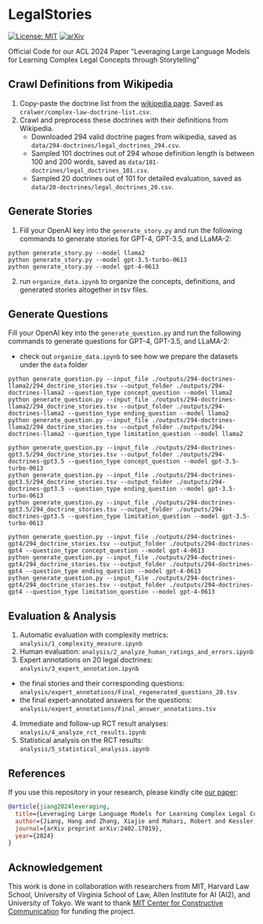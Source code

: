 # LegalStories
[![License: MIT](https://img.shields.io/badge/License-MIT-yellow.svg)](https://opensource.org/licenses/MIT)
[![arXiv](https://img.shields.io/badge/arXiv-2201.07281-b31b1b.svg)](https://arxiv.org/abs/2402.17019)

Official Code for our ACL 2024 Paper "Leveraging Large Language Models for Learning Complex Legal Concepts through Storytelling"

## Crawl Definitions from Wikipedia

1. Copy-paste the doctrine list from the [wikipedia page](https://en.wikipedia.org/wiki/Category:Legal_doctrines_and_principles). Saved as `cralwer/complex-law-doctrine-list.csv`.
2. Crawl and preprocess these doctrines with their definitions from Wikipedia.
    - Downloaded 294 valid doctrine pages from wikipedia, saved as `data/294-doctrines/legal_doctrines_294.csv`.
    - Sampled 101 doctrines out of 294 whose definition length is between 100 and 200 words, saved as `data/101-doctrines/legal_doctrines_101.csv`.
    - Sampled 20 doctrines out of 101 for detailed evaluation, saved as `data/20-doctrines/legal_doctrines_20.csv`.

## Generate Stories

1. Fill your OpenAI key into the `generate_story.py` and run the following commands to generate stories for GPT-4, GPT-3.5, and LLaMA-2:

```
python generate_story.py --model llama2
python generate_story.py --model gpt-3.5-turbo-0613
python generate_story.py --model gpt-4-0613
```
2. run `organize_data.ipynb` to organize the concepts, definitions, and generated stories altogether in tsv files.

## Generate Questions

Fill your OpenAI key into the `generate_question.py` and run the following commands to generate questions for GPT-4, GPT-3.5, and LLaMA-2:
- check out `organize_data.ipynb` to see how we prepare the datasets under the `data` folder

```
python generate_question.py --input_file ./outputs/294-doctrines-llama2/294_doctrine_stories.tsv --output_folder ./outputs/294-doctrines-llama2 --question_type concept_question --model llama2
python generate_question.py --input_file ./outputs/294-doctrines-llama2/294_doctrine_stories.tsv --output_folder ./outputs/294-doctrines-llama2 --question_type ending_question --model llama2
python generate_question.py --input_file ./outputs/294-doctrines-llama2/294_doctrine_stories.tsv --output_folder ./outputs/294-doctrines-llama2 --question_type limitation_question --model llama2

python generate_question.py --input_file ./outputs/294-doctrines-gpt3.5/294_doctrine_stories.tsv --output_folder ./outputs/294-doctrines-gpt3.5 --question_type concept_question --model gpt-3.5-turbo-0613
python generate_question.py --input_file ./outputs/294-doctrines-gpt3.5/294_doctrine_stories.tsv --output_folder ./outputs/294-doctrines-gpt3.5 --question_type ending_question --model gpt-3.5-turbo-0613
python generate_question.py --input_file ./outputs/294-doctrines-gpt3.5/294_doctrine_stories.tsv --output_folder ./outputs/294-doctrines-gpt3.5 --question_type limitation_question --model gpt-3.5-turbo-0613

python generate_question.py --input_file ./outputs/294-doctrines-gpt4/294_doctrine_stories.tsv --output_folder ./outputs/294-doctrines-gpt4 --question_type concept_question --model gpt-4-0613
python generate_question.py --input_file ./outputs/294-doctrines-gpt4/294_doctrine_stories.tsv --output_folder ./outputs/294-doctrines-gpt4 --question_type ending_question --model gpt-4-0613
python generate_question.py --input_file ./outputs/294-doctrines-gpt4/294_doctrine_stories.tsv --output_folder ./outputs/294-doctrines-gpt4 --question_type limitation_question --model gpt-4-0613
```

## Evaluation & Analysis

1. Automatic evaluation with complexity metrics: `analysis/1_complexity_measure.ipynb`
2. Human evaluation: `analysis/2_analyze_human_ratings_and_errors.ipynb`
3. Expert annotations on 20 legal doctrines: `analysis/3_expert_annotation.ipynb`
- the final stories and their corresponding questions: `analysis/expert_annotations/Final_regenerated_questions_20.tsv`
- the final expert-annotated answers for the questions: `analysis/expert_annotations/Final_answer_annotations.tsv`
4. Immediate and follow-up RCT result analyses: `analysis/4_analyze_rct_results.ipynb`
5. Statistical analysis on the RCT results: `analysis/5_statistical_analysis.ipynb`

## References

If you use this repository in your research, please kindly cite [our paper](https://arxiv.org/abs/2402.17019): 

```bibtex
@article{jiang2024leveraging,
  title={Leveraging Large Language Models for Learning Complex Legal Concepts through Storytelling},
  author={Jiang, Hang and Zhang, Xiajie and Mahari, Robert and Kessler, Daniel and Ma, Eric and August, Tal and Li, Irene and Pentland, Alex'Sandy' and Kim, Yoon and Kabbara, Jad and others},
  journal={arXiv preprint arXiv:2402.17019},
  year={2024}
}
```

## Acknowledgement
This work is done in collaboration with researchers from MIT, Harvard Law School, University of Virginia School of Law, Allen Institute for AI (AI2), and University of Tokyo. We want to thank [MIT Center for Constructive Communication](https://www.ccc.mit.edu/) for funding the project. 
